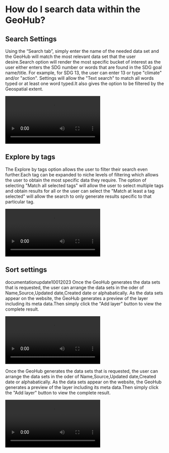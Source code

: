 # How do I search data within the GeoHub?

## Search Settings

Using the “Search tab”, simply enter the name of the needed data set and the GeoHub will match the most relevant data set that the user desire.Search option will render the most specific bucket of interest as the user either enters the SDG number or words that are found in the SDG goal name/title. For example, for SDG 13, the user can enter 13 or type "climate" and/or "action".
Settings will allow the "Text search" to match all words typed or at least one word typed.It also gives the option to be filtered by the Geospatial extent.

![type:video](https://undpngddlsgeohubdev01.blob.core.windows.net/docs-assets/Videos/Search.webm)

## Explore by tags

The Explore by tags option allows the user to filter their search even further.Each tag can be expanded to niche levels of filtering which allows the user to obtain the most specific data they require.
The option of selecting "Match all selected tags" will allow the user to select multiple tags and obtain results for all or the user can select the "Match at least a tag selected" will allow the search to only generate results specific to that particular tag.

![type:video](https://undpngddlsgeohubdev01.blob.core.windows.net/docs-assets/Videos/Explore_by_tags.webm)

## Sort settings

documentationupdate10012023
Once the GeoHub generates the data sets that is requested, the user can arrange the data sets in the oder of Name,Source,Updated date,Created date or alphabatically.
As the data sets appear on the website, the GeoHub generates a preview of the layer including its meta data.Then simply click the
"Add layer" button to view the complete result.

![type:video](https://undpngddlsgeohubdev01.blob.core.windows.net/docs-assets/Videos/Sort_settings.webm)

Once the GeoHub generates the data sets that is requested, the user can arrange the data sets in the oder of Name,Source,Updated date,Created date or alphabatically.
As the data sets appear on the website, the GeoHub generates a preview of the layer including its meta data.Then simply click the
"Add layer" button to view the complete result.

![type:video](https://undpngddlsgeohubdev01.blob.core.windows.net/docs-assets/Videos/Sort_settings.webm)
